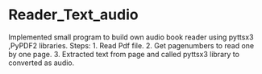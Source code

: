 # Reader_Text_audio


Implemented small program to build own audio book reader using pyttsx3 ,PyPDF2 libraries.
Steps:
      1. Read Pdf file.
      2. Get pagenumbers to read one by one page.
      3. Extracted text from page and called pyttsx3 library to converted as audio.
